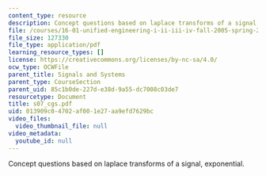 ```yaml
---
content_type: resource
description: Concept questions based on laplace transforms of a signal, exponential.
file: /courses/16-01-unified-engineering-i-ii-iii-iv-fall-2005-spring-2006/013909c04702af001e27aa9efd7629bc_s07_cgs.pdf
file_size: 127330
file_type: application/pdf
learning_resource_types: []
license: https://creativecommons.org/licenses/by-nc-sa/4.0/
ocw_type: OCWFile
parent_title: Signals and Systems
parent_type: CourseSection
parent_uid: 85c1b0de-227d-e38d-9a55-dc7008c03de7
resourcetype: Document
title: s07_cgs.pdf
uid: 013909c0-4702-af00-1e27-aa9efd7629bc
video_files:
  video_thumbnail_file: null
video_metadata:
  youtube_id: null
---
```

Concept questions based on laplace transforms of a signal, exponential.